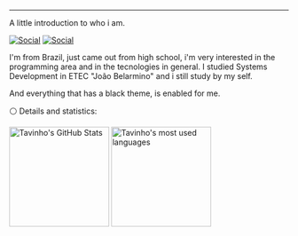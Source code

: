 <hr></hr>

A little introduction to who i am.

[![Social](https://img.shields.io/badge/Twitter-1DA1F2?style=for-the-badge&logo=twitter&logoColor=black)](https://twitter.com/tavinhossaur)
[![Social](https://img.shields.io/badge/LinkedIn-0077B5?style=for-the-badge&logo=linkedin&logoColor=black)](https://www.linkedin.com/in/oct%C3%A1vio-barassa-a8090720a/)

I'm from Brazil, just came out from high school, i'm very interested in the programming area and in the tecnologies in general.
I studied Systems Development in ETEC "João Belarmino" and i still study by my self.

And everything that has a black theme, is enabled for me.

⚪ Details and statistics: 

<div>
  <img alt="Tavinho's GitHub Stats" height="180em" src="https://github-readme-stats.vercel.app/api?username=tavinhossaur&show_icons=true&theme=midnight-purple"/>
  <img alt="Tavinho's most used languages" height="180em" src="https://github-readme-stats.vercel.app/api/top-langs/?username=tavinhossaur&layout=compact&langs_count=7&theme=midnight-purple"/>
</div>
